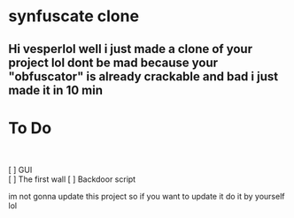 # synfuscate clone 
Hi <strong>vesperlol</strong> well i just made a clone of your project lol dont be mad because your "obfuscator" is already crackable and bad i just made it in 10 min
----

<h1>To Do</h1><br>

[ ] GUI<br>
[ ] The first wall
[ ] Backdoor script
<br>
<p>im not gonna update this project so if you want to update it do it by yourself lol</p>
